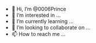 - 👋 Hi, I’m @0006Prince
- 👀 I’m interested in ...
- 🌱 I’m currently learning ...
- 💞️ I’m looking to collaborate on ...
- 📫 How to reach me ...

<!---
0006Prince/0006Prince is a ✨ special ✨ repository because its `README.md` (this file) appears on your GitHub profile.
You can click the Preview link to take a look at your changes.
--->
